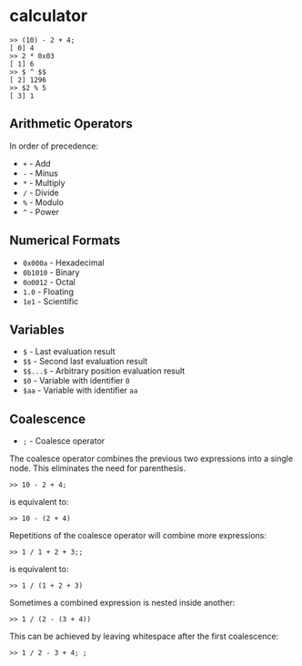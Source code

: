 # calculator

```
>> (10) - 2 + 4;
[ 0] 4
>> 2 * 0x03
[ 1] 6
>> $ ^ $$
[ 2] 1296
>> $2 % 5
[ 3] 1
```

## Arithmetic Operators
In order of precedence:
* `+` - Add
* `-` - Minus
* `*` - Multiply
* `/` - Divide
* `%` - Modulo
* `^` - Power

## Numerical Formats
* `0x000a` - Hexadecimal
* `0b1010` - Binary
* `0o0012` - Octal
* `1.0` - Floating
* `1e1` - Scientific

## Variables
* `$` - Last evaluation result
* `$$` - Second last evaluation result
* `$$...$` - Arbitrary position evaluation result
* `$0` - Variable with identifier `0`
* `$aa` - Variable with identifier `aa`

## Coalescence
* `;` - Coalesce operator

The coalesce operator combines the previous two expressions into a single node.
This eliminates the need for parenthesis.

```
>> 10 - 2 + 4;
```
is equivalent to:
```
>> 10 - (2 + 4)
```

Repetitions of the coalesce operator will combine more expressions:
```
>> 1 / 1 + 2 + 3;;
```
is equivalent to:
```
>> 1 / (1 + 2 + 3)
```
Sometimes a combined expression is nested inside another:
```
>> 1 / (2 - (3 + 4))
```
This can be achieved by leaving whitespace after the first coalescence:
```
>> 1 / 2 - 3 + 4; ;
```
